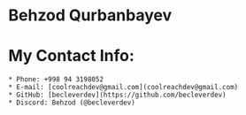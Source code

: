 # Behzod Qurbanbayev
# My Contact Info:
    * Phone: +998 94 3198052
    * E-mail: [coolreachdev@gmail.com](coolreachdev@gmail.com)
    * GitHub: [becleverdev](https://github.com/becleverdev)
    * Discord: Behzod (@becleverdev)